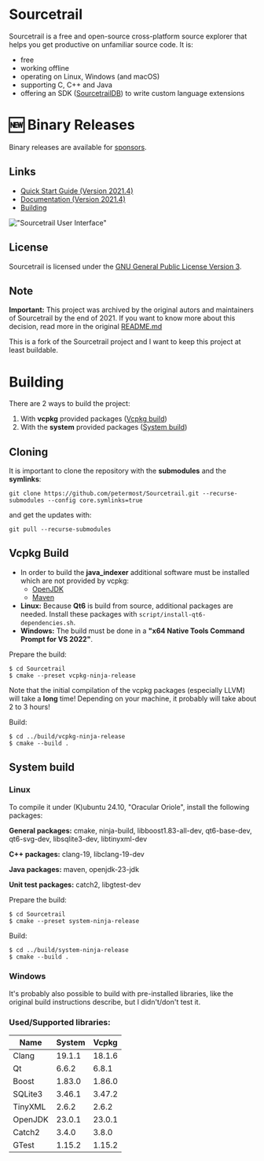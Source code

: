 # Sourcetrail

Sourcetrail is a free and open-source cross-platform source explorer that helps you get productive on unfamiliar source code. It is:
* free
* working offline
* operating on Linux, Windows (and macOS)
* supporting C, C++ and Java
* offering an SDK ([SourcetrailDB](https://github.com/CoatiSoftware/SourcetrailDB)) to write custom language extensions

# 🆕 Binary Releases

Binary releases are available for [sponsors](https://github.com/sponsors/petermost).


## __Links__
* [Quick Start Guide (Version 2021.4)](DOCUMENTATION.md#getting-started)
* [Documentation (Version 2021.4)](DOCUMENTATION.md)
* [Building](#building)

!["Sourcetrail User Interface"](docs/readme/user_interface.png "Sourcetrail User Interface")



## License

Sourcetrail is licensed under the [GNU General Public License Version 3](LICENSE.txt).

## Note

__Important:__ This project was archived by the original autors and maintainers of Sourcetrail by the end of 2021. If you want to know more about this decision, read more in the original [README.md](unused_coati_software_files/README.md)

This is a fork of the Sourcetrail project and I want to keep this project at least buildable. 

# Building

There are 2 ways to build the project:
1. With **vcpkg** provided packages ([Vcpkg build](#vcpkg-build))
2. With the **system** provided packages ([System build](#system-build))

## Cloning

It is important to clone the repository with the **submodules** and the **symlinks**:
```
git clone https://github.com/petermost/Sourcetrail.git --recurse-submodules --config core.symlinks=true
```
and get the updates with:
```
git pull --recurse-submodules
```



## Vcpkg Build

* In order to build the **java_indexer** additional software must be installed which are not provided by vcpkg:
    * [OpenJDK](https://jdk.java.net/)
    * [Maven](https://maven.apache.org/)
* **Linux:** Because **Qt6** is build from source, additional packages are needed. Install these packages with `script/install-qt6-dependencies.sh`.
* **Windows:** The build must be done in a **"x64 Native Tools Command Prompt for VS 2022"**.

Prepare the build:
```
$ cd Sourcetrail
$ cmake --preset vcpkg-ninja-release
```
Note that the initial compilation of the vcpkg packages (especially LLVM) will take a **long** time! Depending on your machine, it probably will take about 2 to 3 hours!

Build:
```
$ cd ../build/vcpkg-ninja-release
$ cmake --build .
```


## System build

### Linux

To compile it under (K)ubuntu 24.10, "Oracular Oriole", install the following packages:

**General packages:** cmake, ninja-build, libboost1.83-all-dev, qt6-base-dev, qt6-svg-dev, libsqlite3-dev, libtinyxml-dev

**C++ packages:** clang-19, libclang-19-dev

**Java packages:** maven, openjdk-23-jdk

**Unit test packages:** catch2, libgtest-dev

Prepare the build:
```
$ cd Sourcetrail
$ cmake --preset system-ninja-release
```

Build:
```
$ cd ../build/system-ninja-release
$ cmake --build .
```

### Windows
It's probably also possible to build with pre-installed libraries, like the original build instructions describe, but I didn't/don't test it.

### Used/Supported libraries: ###
|Name|System|Vcpkg| 
|----|------|-----|
|Clang|19.1.1|18.1.6|
|Qt|6.6.2|6.8.1|
|Boost|1.83.0|1.86.0|
|SQLite3|3.46.1|3.47.2|
|TinyXML|2.6.2|2.6.2|
|OpenJDK|23.0.1|23.0.1|
|Catch2|3.4.0|3.8.0|
|GTest|1.15.2|1.15.2|
